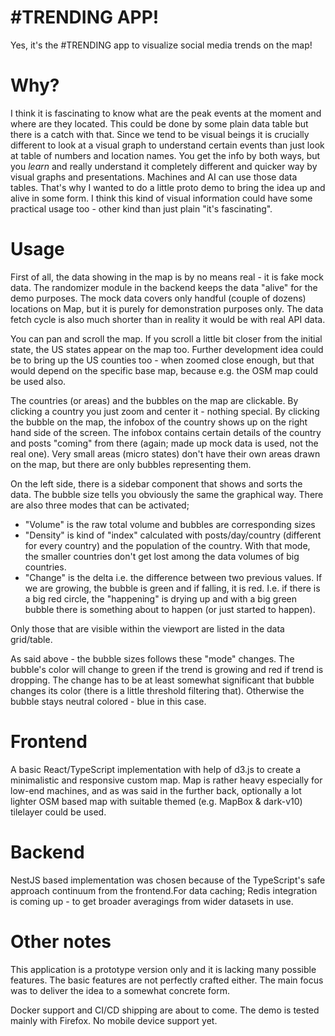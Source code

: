 # #TRENDING APP!

Yes, it's the #TRENDING app to visualize social media trends on the map!

# Why?

I think it is fascinating to know what are the peak events at the moment and where are they located. This could be done by some plain data table but there is a catch with that. Since we tend to be visual beings it is crucially different to look at a visual graph to understand certain events than just look at table of numbers and location names. You get the info by both ways, but you _learn_ and really understand it completely different and quicker way by visual graphs and presentations. Machines and AI can use those data tables. That's why I wanted to do a little proto demo to bring the idea up and alive in some form. I think this kind of visual information could have some practical usage too - other kind than just plain "it's fascinating".

# Usage

First of all, the data showing in the map is by no means real - it is fake mock data. The randomizer module in the backend keeps the data "alive" for the demo purposes. The mock data covers only handful (couple of dozens) locations on Map, but it is purely for demonstration purposes only. The data fetch cycle is also much shorter than in reality it would be with real API data.

You can pan and scroll the map. If you scroll a little bit closer from the initial state, the US states appear on the map too. Further development idea could be to bring up the US counties too - when zoomed close enough, but that would depend on the specific base map, because e.g. the OSM map could be used also.

The countries (or areas) and the bubbles on the map are clickable. By clicking a country you just zoom and center it - nothing special. By clicking the bubble on the map, the infobox of the country shows up on the right hand side of the screen. The infobox contains certain details of the country and posts "coming" from there (again; made up mock data is used, not the real one). Very small areas (micro states) don't have their own areas drawn on the map, but there are only bubbles representing them.

On the left side, there is a sidebar component that shows and sorts the data. The bubble size tells you obviously the same the graphical way. There are also three modes that can be activated; 
* "Volume" is the raw total volume and bubbles are corresponding sizes
* "Density" is kind of "index" calculated with posts/day/country (different for every country) and the population of the country. With that mode, the smaller countries don't get lost among the data volumes of big countries.
* "Change" is the delta i.e. the difference between two previous values. If we are growing, the bubble is green and if falling, it is red. I.e. if there is a big red circle, the "happening" is drying up and with a big green bubble there is something about to happen (or just started to happen).

Only those that are visible within the viewport are listed in the data grid/table.

As said above - the bubble sizes follows these "mode" changes. The bubble's color will change to green if the trend is growing and red if trend is dropping. The change has to be at least somewhat significant that bubble changes its color (there is a little threshold filtering that). Otherwise the bubble stays neutral colored - blue in this case.

# Frontend
A basic React/TypeScript implementation with help of d3.js to create a minimalistic and responsive custom map. Map is rather heavy especially for low-end machines, and as was said in the further back, optionally a lot lighter OSM based map with suitable themed (e.g. MapBox & dark-v10) tilelayer could be used.

# Backend
NestJS based implementation was chosen because of the TypeScript's safe approach continuum from the frontend.For data caching; Redis integration is coming up - to get broader averagings from wider datasets in use.

# Other notes
This application is a prototype version only and it is lacking many possible features. The basic features are not perfectly crafted either. The main focus was to deliver the idea to a somewhat concrete form.

Docker support and CI/CD shipping are about to come. The demo is tested mainly with Firefox. No mobile device support yet.
